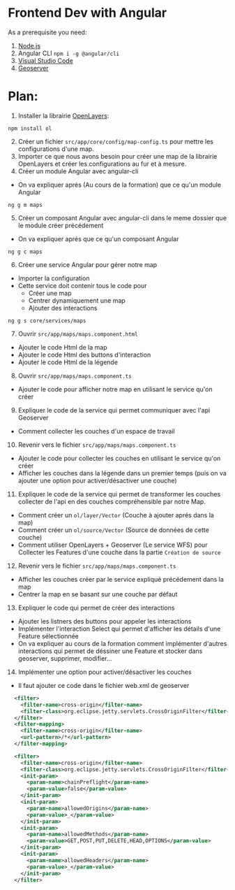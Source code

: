 # Frontend Dev with Angular

As a prerequisite you need:

1.  [Node.js](https://nodejs.org/en/)
2.  Angular CLI `npm i -g @angular/cli`
3.  [Visual Studio Code](https://code.visualstudio.com/)
4.  [Geoserver](https://geoserver.org/)

# Plan:

1. Installer la librairie [OpenLayers](https://github.com/openlayers/openlayers):

```
npm install ol
```

2. Créer un fichier `src/app/core/config/map-config.ts` pour mettre les configurations d'une map.
3. Importer ce que nous avons besoin pour créer une map de la librairie OpenLayers et créer les configurations au fur et à mesure.
4. Créer un module Angular avec angular-cli

- On va expliquer aprés (Au cours de la formation) que ce qu'un module Angular

```
ng g m maps
```

5. Créer un composant Angular avec angular-cli dans le meme dossier que le module créer précédement

- On va expliquer aprés que ce qu'un composant Angular

```
ng g c maps
```

6. Créer une service Angular pour gérer notre map

- Importer la configuration
- Cette service doit contenir tous le code pour
  - Créer une map
  - Centrer dynamiquement une map
  - Ajouter des interactions

```
ng g s core/services/maps
```

7. Ouvrir `src/app/maps/maps.component.html`

- Ajouter le code Html de la map
- Ajouter le code Html des buttons d'interaction
- Ajouter le code Html de la légende

8. Ouvrir `src/app/maps/maps.component.ts`

- Ajouter le code pour afficher notre map en utilisant le service qu'on créer

9. Expliquer le code de la service qui permet communiquer avec l'api Geoserver

- Comment collecter les couches d'un espace de travail

10. Revenir vers le fichier `src/app/maps/maps.component.ts`

- Ajouter le code pour collecter les couches en utilisant le service qu'on créer
- Afficher les couches dans la légende dans un premier temps (puis on va ajouter une option pour activer/désactiver une couche)

11. Expliquer le code de la service qui permet de transformer les couches collecter de l'api en des couches compréhensible par notre Map.

- Comment créer un `ol/layer/Vector` (Couche à ajouter aprés dans la map)
- Comment créer un `ol/source/Vector` (Source de données de cette couche)
- Comment utiliser OpenLayers + Geoserver (Le service WFS) pour Collecter les Features d'une couche dans la partie `Création de source`

12. Revenir vers le fichier `src/app/maps/maps.component.ts`

- Afficher les couches créer par le service expliqué précédement dans la map
- Centrer la map en se basant sur une couche par défaut

13. Expliquer le code qui permet de créer des interactions

- Ajouter les listners des buttons pour appeler les interactions
- Implémenter l'interaction Select qui permet d'afficher les détails d'une Feature sélectionnée
- On va expliquer au cours de la formation comment implémenter d'autres interactions qui permet de déssiner une Feature et stocker dans geoserver, supprimer, modifier...

14. Implémenter une option pour activer/désactiver les couches


- Il faut ajouter ce code dans le fichier web.xml de geoserver

```xml
  <filter>
    <filter-name>cross-origin</filter-name>
    <filter-class>org.eclipse.jetty.servlets.CrossOriginFilter</filter-class>
  </filter>
  <filter-mapping>
    <filter-name>cross-origin</filter-name>
    <url-pattern>/*</url-pattern>
  </filter-mapping>

  <filter>
    <filter-name>cross-origin</filter-name>
    <filter-class>org.eclipse.jetty.servlets.CrossOriginFilter</filter-class>
    <init-param>
      <param-name>chainPreflight</param-name>
      <param-value>false</param-value>
    </init-param>
    <init-param>
      <param-name>allowedOrigins</param-name>
      <param-value>_</param-value>
    </init-param>
    <init-param>
      <param-name>allowedMethods</param-name>
      <param-value>GET,POST,PUT,DELETE,HEAD,OPTIONS</param-value>
    </init-param>
    <init-param>
      <param-name>allowedHeaders</param-name>
      <param-value>_</param-value>
    </init-param>
  </filter>
```